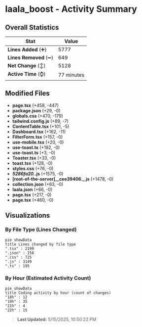 # laala_boost - Activity Summary 

## Overall Statistics

| Stat                   | Value                                                             |
| ---------------------- | ----------------------------------------------------------------- |
| **Lines Added** (➕)   | 5777                                          |
| **Lines Removed** (➖) | 649                                        |
| **Net Change** (↕)    | 5128                |
| **Active Time** (⌚)   | 77 minutes |


## Modified Files
- **page.tsx** (+458, -447)
- **package.json** (+29, -0)
- **globals.css** (+470, -179)
- **tailwind.config.js** (+89, -7)
- **ContentTable.tsx** (+101, -5)
- **Dashboard.tsx** (+162, -11)
- **FilterForm.tsx** (+157, -0)
- **use-mobile.tsx** (+20, -0)
- **use-toast.ts** (+192, -0)
- **use-toast.ts** (+3, -0)
- **Toaster.tsx** (+33, -0)
- **toast.tsx** (+128, -0)
- **styles.css** (+76, -0)
- **_5286fa20._.js** (+1575, -0)
- **[root-of-the-server]__cee39406._.js** (+1478, -0)
- **collection.json** (+63, -0)
- **laala.json** (+66, -0)
- **page.tsx** (+217, -0)
- **page.tsx** (+460, -0)

## Visualizations

### By File Type (Lines Changed)

```mermaid
pie showData
title Lines changed by file type
".tsx" : 2199
".json" : 158
".css" : 725
".js" : 3149
".ts" : 195
```

### By Hour (Estimated Activity Count)

```mermaid
pie showData
title Coding activity by hour (count of changes)
"18h" : 12
"19h" : 35
"21h" : 4
"22h" : 15
```


> **Last Updated:** 5/15/2025, 10:50:22 PM